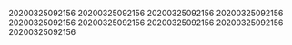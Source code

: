 20200325092156
20200325092156
20200325092156
20200325092156
20200325092156
20200325092156
20200325092156
20200325092156
20200325092156
